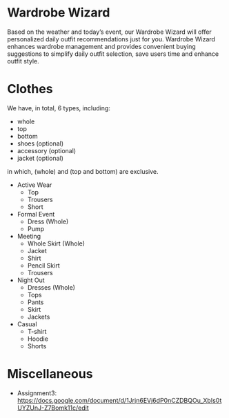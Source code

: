 # Wardrobe Wizard

Based on the weather and today’s event, our Wardrobe Wizard will offer personalized daily outfit recommendations just for you. Wardrobe Wizard enhances wardrobe management and provides convenient buying suggestions to simplify daily outfit selection, save users time and enhance outfit style.

# Clothes

We have, in total, 6 types, including:

- whole
- top
- bottom
- shoes (optional)
- accessory (optional)
- jacket (optional)

in which, (whole) and (top and bottom) are exclusive.

- Active Wear
  - Top
  - Trousers
  - Short
- Formal Event
  - Dress (Whole)
  - Pump
- Meeting
  - Whole Skirt (Whole)
  - Jacket
  - Shirt
  - Pencil Skirt
  - Trousers
- Night Out
  - Dresses (Whole)
  - Tops
  - Pants
  - Skirt
  - Jackets
- Casual
  - T-shirt
  - Hoodie
  - Shorts

# Miscellaneous

- Assignment3: https://docs.google.com/document/d/1Jrjn6EVj6dP0nCZDBQOu_XbIs0tUYZUnJ-Z7Bomk11c/edit
